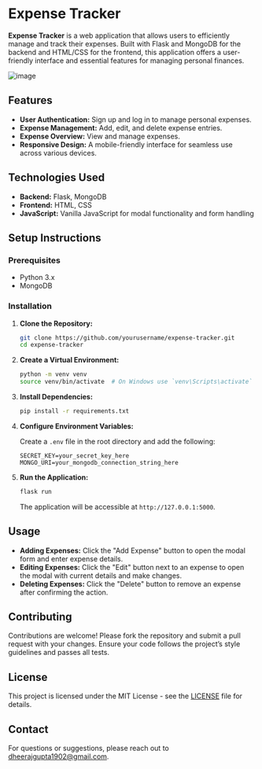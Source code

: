 # Expense Tracker

**Expense Tracker** is a web application that allows users to efficiently manage and track their expenses. Built with Flask and MongoDB for the backend and HTML/CSS for the frontend, this application offers a user-friendly interface and essential features for managing personal finances.

![image](https://github.com/user-attachments/assets/63bb4803-c3b6-49cf-8ed9-e935bfb1a79a)


## Features

- **User Authentication:** Sign up and log in to manage personal expenses.
- **Expense Management:** Add, edit, and delete expense entries.
- **Expense Overview:** View and manage expenses.
- **Responsive Design:** A mobile-friendly interface for seamless use across various devices.

## Technologies Used

- **Backend:** Flask, MongoDB
- **Frontend:** HTML, CSS
- **JavaScript:** Vanilla JavaScript for modal functionality and form handling

## Setup Instructions

### Prerequisites

- Python 3.x
- MongoDB

### Installation

1. **Clone the Repository:**

    ```bash
    git clone https://github.com/yourusername/expense-tracker.git
    cd expense-tracker
    ```

2. **Create a Virtual Environment:**

    ```bash
    python -m venv venv
    source venv/bin/activate  # On Windows use `venv\Scripts\activate`
    ```

3. **Install Dependencies:**

    ```bash
    pip install -r requirements.txt
    ```

4. **Configure Environment Variables:**

    Create a `.env` file in the root directory and add the following:

    ```
    SECRET_KEY=your_secret_key_here
    MONGO_URI=your_mongodb_connection_string_here
    ```

5. **Run the Application:**

    ```bash
    flask run
    ```

    The application will be accessible at `http://127.0.0.1:5000`.

## Usage

- **Adding Expenses:** Click the "Add Expense" button to open the modal form and enter expense details.
- **Editing Expenses:** Click the "Edit" button next to an expense to open the modal with current details and make changes.
- **Deleting Expenses:** Click the "Delete" button to remove an expense after confirming the action.

## Contributing

Contributions are welcome! Please fork the repository and submit a pull request with your changes. Ensure your code follows the project’s style guidelines and passes all tests.

## License

This project is licensed under the MIT License - see the [LICENSE](LICENSE) file for details.

## Contact

For questions or suggestions, please reach out to [dheerajgupta1902@gmail.com](mailto:your-email@example.com).

